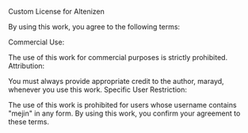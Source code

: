 Custom License for Altenizen

By using this work, you agree to the following terms:

Commercial Use:

The use of this work for commercial purposes is strictly prohibited.
Attribution:

You must always provide appropriate credit to the author, marayd, whenever you use this work.
Specific User Restriction:

The use of this work is prohibited for users whose username contains "mejin" in any form.
By using this work, you confirm your agreement to these terms.
